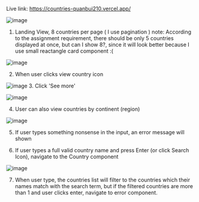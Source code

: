 Live link: https://countries-quanbui210.vercel.app/

![image](https://user-images.githubusercontent.com/89993167/212177018-aaa6b18a-bcf0-4910-9e57-d52fec735014.png)


1. Landing View, 8 countries per page ( I use pagination )
note: According to the assignment requirement, there should be only 5 countries displayed at once, but can I show 8?, since it will look better because I use small reactangle card component :(


![image](https://user-images.githubusercontent.com/89993167/212177135-5b78b92e-0442-4fa2-b726-fb4c2b4ca8a0.png)

2. When user clicks view country icon



![image](https://user-images.githubusercontent.com/89993167/212178185-62b21182-c092-41e9-9770-a1fa922aedb9.png)
3. Click 'See more'

![image](https://user-images.githubusercontent.com/89993167/212177218-2d6d3b95-0444-4f00-a077-e3ab045a0021.png)

4. User can also view countries by continent (region)

![image](https://user-images.githubusercontent.com/89993167/212177542-b89d4504-70e4-4e94-bd83-2657d7976c39.png)

5. If user types something nonsense in the input, an error message will shown

6. If user types a full valid country name and press Enter (or click Search Icon), navigate to the Country component

![image](https://user-images.githubusercontent.com/89993167/212190757-35ec4da0-de8f-40c3-b0da-f66639f95e43.png)

7. When user type, the countries list will filter to the countries which their names match with the search term, but if the filtered countries are more than 1 and user clicks enter, navigate to error component. 
  
